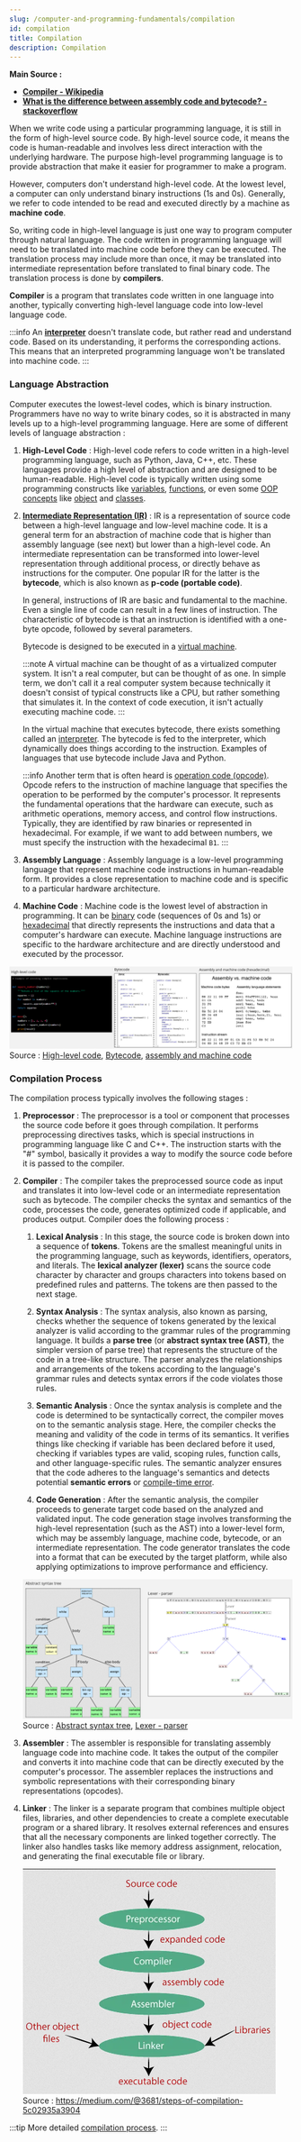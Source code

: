 ```yaml
---
slug: /computer-and-programming-fundamentals/compilation
id: compilation
title: Compilation
description: Compilation
---
```


**Main Source :**

- **[Compiler - Wikipedia](https://en.wikipedia.org/wiki/Compiler)**
- **[What is the difference between assembly code and bytecode? - stackoverflow](https://stackoverflow.com/questions/1782415/what-is-the-difference-between-assembly-code-and-bytecode)**

When we write code using a particular programming language, it is still in the form of high-level source code. By high-level source code, it means the code is human-readable and involves less direct interaction with the underlying hardware. The purpose high-level programming language is to provide abstraction that make it easier for programmer to make a program.

However, computers don't understand high-level code. At the lowest level, a computer can only understand binary instructions (1s and 0s). Generally, we refer to code intended to be read and executed directly by a machine as **machine code**.

So, writing code in high-level language is just one way to program computer through natural language. The code written in programming language will need to be translated into machine code before they can be executed. The translation process may include more than once, it may be translated into intermediate representation before translated to final binary code. The translation process is done by **compilers**.

**Compiler** is a program that translates code written in one language into another, typically converting high-level language code into low-level language code.

:::info
An **[interpreter](/computer-and-programming-fundamentals/interpreter)** doesn't translate code, but rather read and understand code. Based on its understanding, it performs the corresponding actions. This means that an interpreted programming language won't be translated into machine code.
:::

### Language Abstraction

Computer executes the lowest-level codes, which is binary instruction. Programmers have no way to write binary codes, so it is abstracted in many levels up to a high-level programming language. Here are some of different levels of language abstraction :

1.  **High-Level Code** : High-level code refers to code written in a high-level programming language, such as Python, Java, C++, etc. These languages provide a high level of abstraction and are designed to be human-readable. High-level code is typically written using some programming constructs like [variables](/computer-and-programming-fundamentals/programming-concepts#variables--data-types), [functions](/computer-and-programming-fundamentals/programming-concepts#functions), or even some [OOP concepts](/computer-and-programming-fundamentals/object-oriented-programming) like [object](/computer-and-programming-fundamentals/object-oriented-programming#object) and [classes](/computer-and-programming-fundamentals/object-oriented-programming#class).

2.  **[Intermediate Representation (IR)](/compilers-and-programming-languages/intermediate-representation)** : IR is a representation of source code between a high-level language and low-level machine code. It is a general term for an abstraction of machine code that is higher than assembly language (see next) but lower than a high-level code. An intermediate representation can be transformed into lower-level representation through additional process, or directly behave as instructions for the computer. One popular IR for the latter is the **bytecode**, which is also known as **p-code (portable code)**.

    In general, instructions of IR are basic and fundamental to the machine. Even a single line of code can result in a few lines of instruction. The characteristic of bytecode is that an instruction is identified with a one-byte opcode, followed by several parameters.

    Bytecode is designed to be executed in a [virtual machine](/cloud-computing-and-distributed-systems/virtualization).

    :::note
    A virtual machine can be thought of as a virtualized computer system. It isn't a real computer, but can be thought of as one. In simple term, we don't call it a real computer system because technically it doesn't consist of typical constructs like a CPU, but rather something that simulates it. In the context of code execution, it isn't actually executing machine code.
    :::

    In the virtual machine that executes bytecode, there exists something called an [interpreter](/computer-and-programming-fundamentals/interpreter). The bytecode is fed to the interpreter, which dynamically does things according to the instruction. Examples of languages that use bytecode include Java and Python.

    :::info
    Another term that is often heard is [operation code (opcode)](/computer-organization-and-architecture/isa#instructions). Opcode refers to the instruction of machine language that specifies the operation to be performed by the computer's processor. It represents the fundamental operations that the hardware can execute, such as arithmetic operations, memory access, and control flow instructions. Typically, they are identified by raw binaries or represented in hexadecimal. For example, if we want to add between numbers, we must specify the instruction with the hexadecimal `B1`.
    :::

3.  **Assembly Language** : Assembly language is a low-level programming language that represent machine code instructions in human-readable form. It provides a close representation to machine code and is specific to a particular hardware architecture.

4.  **Machine Code** : Machine code is the lowest level of abstraction in programming. It can be [binary](/computer-and-programming-fundamentals/number-system#binary) code (sequences of 0s and 1s) or [hexadecimal](/computer-and-programming-fundamentals/number-system#hexadecimal) that directly represents the instructions and data that a computer's hardware can execute. Machine language instructions are specific to the hardware architecture and are directly understood and executed by the processor.

![Language abstraction comparison](./language-abstraction.png)  
Source : [High-level code](https://stackify.com/python-tips-10-tricks-for-optimizing-your-code/), [Bytecode](https://www.sciencedirect.com/topics/computer-science/bytecode), [assembly and machine code](https://www.nayuki.io/page/a-fundamental-introduction-to-x86-assembly-programming)

### Compilation Process

The compilation process typically involves the following stages :

1. **Preprocessor** : The preprocessor is a tool or component that processes the source code before it goes through compilation. It performs preprocessing directives tasks, which is special instructions in programming language like C and C++. The instruction starts with the "#" symbol, basically it provides a way to modify the source code before it is passed to the compiler.

2. **Compiler** : The compiler takes the preprocessed source code as input and translates it into low-level code or an intermediate representation such as bytecode. The compiler checks the syntax and semantics of the code, processes the code, generates optimized code if applicable, and produces output. Compiler does the following process :

   1. **Lexical Analysis** : In this stage, the source code is broken down into a sequence of **tokens**. Tokens are the smallest meaningful units in the programming language, such as keywords, identifiers, operators, and literals. The **lexical analyzer (lexer)** scans the source code character by character and groups characters into tokens based on predefined rules and patterns. The tokens are then passed to the next stage.

   2. **Syntax Analysis** : The syntax analysis, also known as parsing, checks whether the sequence of tokens generated by the lexical analyzer is valid according to the grammar rules of the programming language. It builds a **parse tree** (or **abstract syntax tree (AST)**, the simpler version of parse tree) that represents the structure of the code in a tree-like structure. The parser analyzes the relationships and arrangements of the tokens according to the language's grammar rules and detects syntax errors if the code violates those rules.

   3. **Semantic Analysis** : Once the syntax analysis is complete and the code is determined to be syntactically correct, the compiler moves on to the semantic analysis stage. Here, the compiler checks the meaning and validity of the code in terms of its semantics. It verifies things like checking if variable has been declared before it used, checking if variables types are valid, scoping rules, function calls, and other language-specific rules. The semantic analyzer ensures that the code adheres to the language's semantics and detects potential **semantic errors** or [compile-time error](/computer-and-programming-fundamentals/programming-concepts#type-of-error).

   4. **Code Generation** : After the semantic analysis, the compiler proceeds to generate target code based on the analyzed and validated input. The code generation stage involves transforming the high-level representation (such as the AST) into a lower-level form, which may be assembly language, machine code, bytecode, or an intermediate representation. The code generator translates the code into a format that can be executed by the target platform, while also applying optimizations to improve performance and efficiency.

   ![Compiler operation](./compiler-operation.png)  
   Source : [Abstract syntax tree](https://en.wikipedia.org/wiki/Abstract_syntax_tree), [Lexer - parser](https://en.wikipedia.org/wiki/Compiler#/media/File:Xxx_Scanner_and_parser_example_for_C.gif)

3. **Assembler** : The assembler is responsible for translating assembly language code into machine code. It takes the output of the compiler and converts it into machine code that can be directly executed by the computer's processor. The assembler replaces the instructions and symbolic representations with their corresponding binary representations (opcodes).

4. **Linker** : The linker is a separate program that combines multiple object files, libraries, and other dependencies to create a complete executable program or a shared library. It resolves external references and ensures that all the necessary components are linked together correctly. The linker also handles tasks like memory address assignment, relocation, and generating the final executable file or library.

   ![Compilation process](./compilation-process.png)  
   Source : https://medium.com/@3681/steps-of-compilation-5c02935a3904

:::tip
More detailed [compilation process](/compilers-and-programming-languages/cpl-fundamentals#compiler-toolchain).
:::
